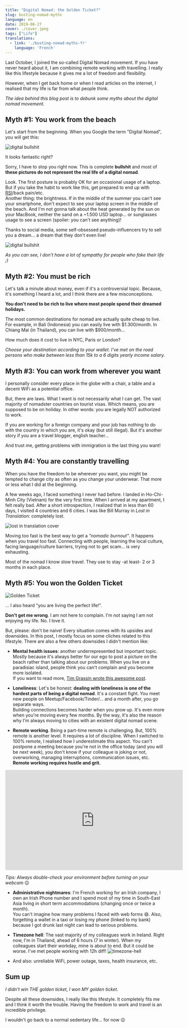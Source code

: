 ```yaml
---
title: "Digital Nomad: the Golden Ticket?"
slug: busting-nomad-myths
language: en
date: 2019-06-27
cover: ./cover.jpeg
tags: ["Life"]
translations:
  - link: './busting-nomad-myths-fr'
    language: 'French'
---
```


Last October, I joined the so-called Digital Nomad movement. If you have never heard about it, I am combining remote working with travelling. I really like this lifestyle because it gives me a lot of freedom and flexibility.

However, when I get back home or when I read articles on the internet, I realised that my life is far from what people think.

*The idea behind this blog post is to debunk some myths about the digital nomad movement.*

## Myth #1: You work from the beach

Let's start from the beginning. When you Google the term "Digital Nomad", you will get this:

![digital bullshit](./digital-bullshit.jpg)

It looks fantastic right?

Sorry, I have to stop you right now. This is complete **bullshit** and most of **these pictures do not represent the real life of a digital nomad**.

Look. The first posture is probably OK for an occasional usage of a laptop. But if you take the habit to work like this, get prepared to end up with [RSI](https://en.wikipedia.org/wiki/Repetitive_strain_injury)/back pain/etc.  
Another thing: the brightness. If in the middle of the summer you can't see your smartphone, don't expect to see your laptop screen in the middle of the beach. And I'm not gonna talk about the heat generated by the sun on your MacBook, neither the sand on a ~1.500 USD laptop... or sunglasses usage to see a screen (spoiler: you can't see anything)!

Thanks to social media, some self-obsessed pseudo-influencers try to sell you a dream... a dream that they don't even live!

![digital bullshit](./digital-bullshit-bis.jpg)


*As you can see, I don't have a lot of sympathy for people who fake their life ;)*


## Myth #2: You must be rich

Let's talk a minute about money, even if it's a controversial topic. Because, it's something I heard a lot, and I think there are a few misconceptions.

**You don't need to be rich to live where most people spend their dreamed holidays.**

The most common destinations for nomad are actually quite cheap to live. For example, in Bali (Indonesia) you can easily live with $1.300/month. In Chiang Mai (in Thailand), you can live with $900/month... 

How much does it cost to live in NYC, Paris or London?

*Choose your destination according to your wallet. I've met on the road persons who make between less than 15k to a 6 digits yearly income salary.*

## Myth #3: You can work from wherever you want

I personally consider every place in the globe with a chair, a table and a decent WiFi as a potential office.

But, there are laws. What I want is not necessarily what I can get.
The vast majority of nomadster countries on tourist visas. Which means, you are supposed to be on holiday. In other words: you are legally NOT authorized to work.

If you are working for a foreign company and your job has nothing to do with the country in which you are, it's okay (but still illegal). But it's another story if you are a travel blogger, english teacher...

And trust me, getting problems with immigration is the last thing you want!

## Myth #4: You are constantly travelling

When you have the freedom to be wherever you want, you might be tempted to change city as often as you change your underwear. That more or less what I did at the beginning.

A few weeks ago, I faced something I never had before. I landed in Ho-Chi-Minh City (Vietnam) for the very first time. When I arrived at my apartment, I felt really bad. After a short introspection, I realized that in less than 60 days, I visited 4 countries and 6 cities. I was like Bill Murray in *Lost in Translation*: completely lost.

![lost in translation cover](./lostintranslation.jpg)

Moving too fast is the best way to get a *"nomadic burnout"*. It happens when you travel too fast. Connecting with people, learning the local culture, facing language/culture barriers, trying not to get scam... is very exhausting.

Most of the nomad I know slow travel. They use to stay -at least- 2 or 3 months in each place.



## Myth #5: You won the Golden Ticket

![Golden Ticket](./ticket.png)

... I also heard "you are living the perfect life!". 

**Don't get me wrong**. I am not here to complain. I'm not saying I am not enjoying my life. No. I love it.

But, please: don't be naive! Every situation comes with its upsides and downsides. In this post, I mostly focus on some cliches related to this lifestyle. There are also a few others downsides I didn't mention like:


* **Mental health issues**: another underrepresented but important topic. Mostly because it's always better for our ego to post a picture on the beach rather than talking about our problems. When you live on a paradisiac island, people think you can't complain and you become more isolated.  
If you want to read more, [Tim Grassin wrote this awesome post](https://medium.com/@timgrassin/why-digital-nomad-life-can-be-hard-on-your-mental-health-994af0ce32f3).


* **Loneliness**: Let's be honest: **dealing with loneliness is one of the hardest parts of being a digital nomad**. It's a constant fight. You meet new people on Meetup/Facebook/Tinder/... and a month after, you go separate ways.  
Building connections becomes harder when you grow up. It's even more when you're moving every few months. By the way, it's also the reason why I'm always moving to cities with an existent digital nomad scene.


* **Remote working**. Being a part-time remote is challenging. But, 100% remote is another level. It requires a lot of discipline. When I switched to 100% remote, I realised how I underestimate this aspect. You can't postpone a meeting because you're not in the office today (and you will be next week), you don't know if your colleague is joking or not, overworking, managing interruptions, communication issues, etc.  
**Remote working requires hustle and grit.**  
<iframe width="560" height="315" src="https://www.youtube.com/embed/Mh4f9AYRCZY" frameborder="0" allow="accelerometer; autoplay; encrypted-media; gyroscope; picture-in-picture" allowfullscreen></iframe>

*Tips: Always double-check your environment before turning on your webcam* 😉


* **Administrative nightmares**: I'm French working for an Irish company, I own an Irish Phone number and I spend most of my time in South-East Asia living in short term accommodations (changing once or twice a month).  
You can't imagine how many problems I faced with web forms 😄. Also, forgetting a wallet in a taxi or losing my phone (linked to my bank) because I got drunk last night can lead to serious problems.


* **Timezone hell**: The vast majority of my colleagues work in Ireland. Right now, I'm in Thailand, ahead of 6 hours (7 in winter). When my colleagues start their workday, mine is about to end. But it could be worse. I've met people working with 12h diff!
    ![timezone-hell](./timezone-hell.png)


* And also: unreliable WiFi, power outage, taxes, health insurance, etc.


## Sum up

*I didn't win THE golden ticket, I won MY golden ticket*.

Despite all these downsides, I really like this lifestyle. It completely fits me and I think it worth the trouble. Having the freedom to work and travel is an incredible privilege.  

I wouldn't go back to a normal sedentary life... for now 😉
